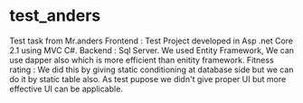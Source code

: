 # test_anders
Test task from Mr.anders
Frontend : Test Project developed in Asp .net Core 2.1 using MVC C#.
Backend : Sql Server.
We used Entity Framework, We can use dapper also which is more efficient than enitity framework.
Fitness rating : We did this by giving static conditioning at database side but we can do it by static table also.
As test pupose we didn't give proper UI but more effective UI can be applicable.
